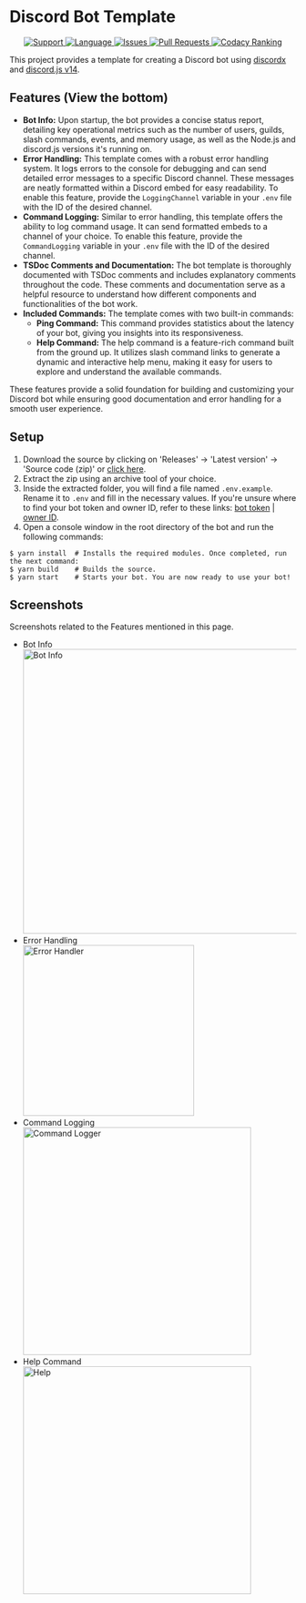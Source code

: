 # Discord Bot Template

<div align="center">
  <a href="https://discord.gg/Q3ZhdRJ">
    <img src="https://img.shields.io/discord/495602800802398212.svg?colorB=Blue&logo=discord&label=Support&style=for-the-badge" alt="Support">
  </a>
  <a href="https://github.com/Valhalla-Development/Bot-Template">
    <img src="https://img.shields.io/github/languages/top/Valhalla-Development/Bot-Template.svg?style=for-the-badge" alt="Language">
  </a>
  <a href="https://github.com/Valhalla-Development/Bot-Template/issues">
    <img src="https://img.shields.io/github/issues/Valhalla-Development/Bot-Template.svg?style=for-the-badge" alt="Issues">
  </a>
  <a href="https://github.com/Valhalla-Development/Bot-Template/pulls">
    <img src="https://img.shields.io/github/issues-pr/Valhalla-Development/Bot-Template.svg?style=for-the-badge" alt="Pull Requests">
  </a>
  <a href="https://app.codacy.com/gh/Valhalla-Development/Bot-Template/dashboard?utm_source=gh&utm_medium=referral&utm_content=&utm_campaign=Badge_grade">
    <img src="https://img.shields.io/codacy/grade/49b97351b8604c9a904991e633afc0be?style=for-the-badge" alt="Codacy Ranking">
  </a>
</div>

This project provides a template for creating a Discord bot using [discordx](https://discord-x.js.org/) and [discord.js v14](https://discord.js.org/).

## Features (View the bottom)

- **Bot Info:** Upon startup, the bot provides a concise status report, detailing key operational metrics such as the number of users, guilds, slash commands, events, and memory usage, as well as the Node.js and discord.js versions it's running on.
- **Error Handling:** This template comes with a robust error handling system. It logs errors to the console for debugging and can send detailed error messages to a specific Discord channel. These messages are neatly formatted within a Discord embed for easy readability. To enable this feature, provide the `LoggingChannel` variable in your `.env` file with the ID of the desired channel.
- **Command Logging:** Similar to error handling, this template offers the ability to log command usage. It can send formatted embeds to a channel of your choice. To enable this feature, provide the `CommandLogging` variable in your `.env` file with the ID of the desired channel.
- **TSDoc Comments and Documentation:** The bot template is thoroughly documented with TSDoc comments and includes explanatory comments throughout the code. These comments and documentation serve as a helpful resource to understand how different components and functionalities of the bot work.
- **Included Commands:** The template comes with two built-in commands:
    - **Ping Command:** This command provides statistics about the latency of your bot, giving you insights into its responsiveness.
    - **Help Command:** The help command is a feature-rich command built from the ground up. It utilizes slash command links to generate a dynamic and interactive help menu, making it easy for users to explore and understand the available commands.

These features provide a solid foundation for building and customizing your Discord bot while ensuring good documentation and error handling for a smooth user experience.

## Setup

1. Download the source by clicking on 'Releases' -> 'Latest version' -> 'Source code (zip)' or [click here](https://github.com/Valhalla-Development/Bot-Template/releases).
2. Extract the zip using an archive tool of your choice.
3. Inside the extracted folder, you will find a file named `.env.example`. Rename it to `.env` and fill in the necessary values. If you're unsure where to find your bot token and owner ID, refer to these links: [bot token](https://github.com/reactiflux/discord-irc/wiki/Creating-a-discord-bot-&-getting-a-token) | [owner ID](https://support.discordapp.com/hc/en-us/articles/206346498-Where-can-I-find-my-User-Server-Message-ID-).
4. Open a console window in the root directory of the bot and run the following commands:

```shell
$ yarn install  # Installs the required modules. Once completed, run the next command:
$ yarn build    # Builds the source.
$ yarn start    # Starts your bot. You are now ready to use your bot!
```

## Screenshots

Screenshots related to the Features mentioned in this page.

- Bot Info 
</br><img src="https://www.ragnarokbot.com/upload/files/Screenshot_2023-06-22_at_16.11.31_1687446698.png" alt="Bot Info" style="width: 500px;">
- Error Handling
</br><img src="https://www.ragnarokbot.com/upload/files/Screenshot_2023-06-22_at_16.44.28_1687448678.png" alt="Error Handler" style="width: 300px;">
- Command Logging
</br><img src="https://www.ragnarokbot.com/upload/files/Screenshot_2023-06-22_at_16.45.43_1687448753.png" alt="Command Logger" style="width: 400px;">
- Help Command
</br><img src="https://www.ragnarokbot.com/upload/files/Screenshot_2023-06-22_at_16.46.35_1687448803.png" alt="Help" style="width: 400px;">
